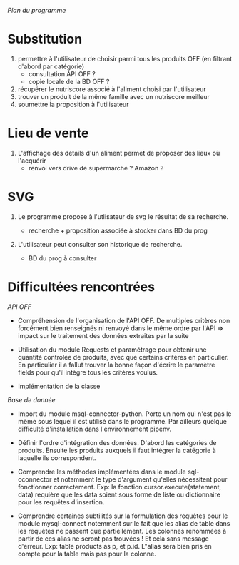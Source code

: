 *Plan du programme*

# **Substitution**

1. permettre à l'utilisateur de choisir parmi tous les produits OFF (en filtrant d'abord par catégorie)
    - consultation API OFF ?
    - copie locale de la BD OFF ?
2. récupérer le nutriscore associé à l'aliment choisi par l'utilisateur
3. trouver un produit de la même famille avec un nutriscore meilleur
4. soumettre la proposition à l'utilisateur

# **Lieu de vente**
1. L'affichage des détails d'un aliment permet de proposer des lieux où l'acquérir
    - renvoi vers drive de supermarché ? Amazon ? 

# **SVG**

1. Le programme propose à l'utlisateur de svg le résultat de sa recherche. 
    
    - recherche + proposition associée à stocker dans BD du prog 
    
2. L'utilisateur peut consulter son historique de recherche.

    - BD du prog à consulter


# **Difficultées rencontrées**
*API OFF*
- Compréhension de l'organisation de l'API OFF. De multiples critères non forcément bien renseignés ni renvoyé dans
le même ordre par l'API => impact sur le traitement des données extraites par la suite

- Utilisation du module Requests et paramétrage pour obtenir une quantité controlée de produits, avec que certains 
critères en particulier. En particulier il a fallut trouver la bonne façon d'écrire le paramètre fields pour 
qu'il intègre tous les critères voulus.

- Implémentation de la classe

*Base de donnée*
- Import du module msql-connector-python. Porte un nom qui n'est pas le même sous lequel il est utilisé dans 
le programme. Par ailleurs quelque difficulté d'installation dans l'environnement pipenv.

- Définir l'ordre d'intégration des données. D'abord les catégories de produits. Ensuite les produits auxquels
il faut intégrer la catégorie à laquelle ils correspondent.

- Comprendre les méthodes implémentées dans le module sql-cconnector et notamment le type d'argument qu'elles nécessitent
pour fonctionner correctement. Exp: la fonction cursor.execute(statement, data) requière que les data soient sous forme 
de liste ou dictionnaire pour les requêtes d'insertion.

- Comprendre certaines subtilités sur la formulation des requêtes pour le module mysql-connect
notemment sur le fait que les alias de table dans les requêtes ne passent que partiellement. Les colonnes renommées 
à partir de ces alias ne seront pas trouvées ! Et cela sans message d'erreur. Exp: table products as p, et p.id. L"alias
sera bien pris en compte pour la table mais pas pour la colonne.

